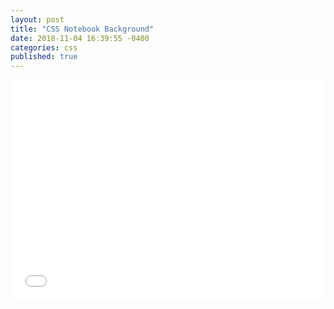 ```yaml
---
layout: post
title: "CSS Notebook Background"
date: 2018-11-04 16:39:55 -0400
categories: css
published: true
---
```


<p><div style="height: 0; overflow: hidden; padding-bottom: 70%; position: relative;">
<iframe src="//jsfiddle.net/jstnlowe/tuwz48bL/embedded/result,html,css/" style="border: none; height: 100%; left: 0; position: absolute; top: 0; width: 100%;" title="jsFiddle"></iframe>
</div></p>